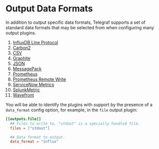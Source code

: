 # Output Data Formats

In addition to output specific data formats, Telegraf supports a set of
standard data formats that may be selected from when configuring many output
plugins.

1. [InfluxDB Line Protocol](/plugins/serializers/influx)
1. [Carbon2](/plugins/serializers/carbon2)
1. [CSV](/plugins/serializers/csv)
1. [Graphite](/plugins/serializers/graphite)
1. [JSON](/plugins/serializers/json)
1. [MessagePack](/plugins/serializers/msgpack)
1. [Prometheus](/plugins/serializers/prometheus)
1. [Prometheus Remote Write](/plugins/serializers/prometheusremotewrite)
1. [ServiceNow Metrics](/plugins/serializers/nowmetric)
1. [SplunkMetric](/plugins/serializers/splunkmetric)
1. [Wavefront](/plugins/serializers/wavefront)

You will be able to identify the plugins with support by the presence of a
`data_format` config option, for example, in the `file` output plugin:

```toml
[[outputs.file]]
  ## Files to write to, "stdout" is a specially handled file.
  files = ["stdout"]

  ## Data format to output.
  data_format = "influx"
```
